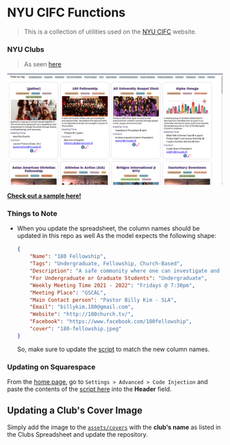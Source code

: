 # NYU CIFC Functions

> This is a collection of utilities used on the [NYU CIFC](https://nyucifc.org) website.

### NYU Clubs

> As seen [here](https://www.nyucifc.org/christian-clubs-at-nyu)

<img src="./public/clubs_sample.png" width="800" height="auto">

**[Check out a sample here!](https://laudebugs.github.io/cifc/)**

### Things to Note

-   When you update the spreadsheet, the column names should be updated in this repo as well
    As the model expects the following shape:
    ```json
    {
        "Name": "180 Fellowship",
        "Tags": "Undergraduate, Fellowship, Church-Based",
        "Description": "A safe community where one can investigate and explore faith. We believe that genuine faith is not opposed to doubt, but accepts it as part of the process.",
        "For Undergraduate or Graduate Students": "Undergraduate",
        "Weekly Meeting Time 2021 - 2022": "Fridays @ 7:30pm",
        "Meeting Place": "GSCAL",
        "Main Contact person": "Pastor Billy Kim - SLA",
        "Email": "billykim.180@gmail.com",
        "Website": "http://180church.tv/",
        "Facebook": "https://www.facebook.com/180fellowship",
        "cover": "180-fellowship.jpeg"
    }
    ```
    So, make sure to update the [script](./public/main.js) to match the new column names.

### Updating on Squarespace

From the [home page](https://oleander-radish-xdat.squarespace.com/config/), go to `Settings > Advanced > Code Injection` and paste the contents of the [script here](https://raw.githubusercontent.com/laudebugs/cifc/release/squarespace.html) into the **Header** field.

## Updating a Club's Cover Image

Simply add the image to the [`assets/covers`](./assets/covers) with the **club's name** as listed in the Clubs Spreadsheet and update the repository.
